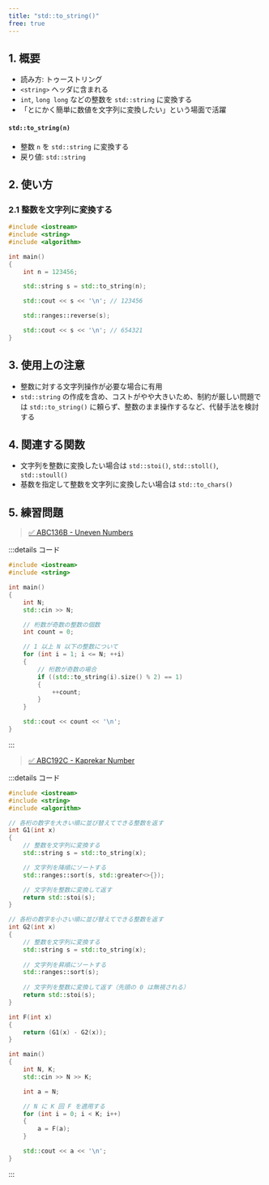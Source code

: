 ```yaml
---
title: "std::to_string()"
free: true
---
```


## 1. 概要
- 読み方: トゥーストリング
- `<string>` ヘッダに含まれる
- `int`, `long long` などの整数を `std::string` に変換する
- 「とにかく簡単に数値を文字列に変換したい」という場面で活躍

#### `std::to_string(n)`
- 整数 `n` を `std::string` に変換する
- 戻り値: `std::string`


## 2. 使い方

### 2.1 整数を文字列に変換する

```cpp
#include <iostream>
#include <string>
#include <algorithm>

int main()
{
    int n = 123456;

    std::string s = std::to_string(n);

    std::cout << s << '\n'; // 123456

    std::ranges::reverse(s);

    std::cout << s << '\n'; // 654321
}
```

## 3. 使用上の注意
- 整数に対する文字列操作が必要な場合に有用
- `std::string` の作成を含め、コストがやや大きいため、制約が厳しい問題では `std::to_string()` に頼らず、整数のまま操作するなど、代替手法を検討する


## 4. 関連する関数
- 文字列を整数に変換したい場合は `std::stoi()`, `std::stoll()`, `std::stoull()`
- 基数を指定して整数を文字列に変換したい場合は `std::to_chars()`


## 5. 練習問題

> [✅ ABC136B - Uneven Numbers](https://atcoder.jp/contests/abc136/tasks/abc136_b)

:::details コード
```cpp
#include <iostream>
#include <string>

int main()
{
	int N;
	std::cin >> N;

	// 桁数が奇数の整数の個数
	int count = 0;

	// 1 以上 N 以下の整数について
	for (int i = 1; i <= N; ++i)
	{
		// 桁数が奇数の場合
		if ((std::to_string(i).size() % 2) == 1)
		{
			++count;
		}
	}

	std::cout << count << '\n';
}
```
:::

> [✅ ABC192C - Kaprekar Number](https://atcoder.jp/contests/abc192/tasks/abc192_c)

:::details コード
```cpp
#include <iostream>
#include <string>
#include <algorithm>

// 各桁の数字を大きい順に並び替えてできる整数を返す
int G1(int x)
{
	// 整数を文字列に変換する
	std::string s = std::to_string(x);

	// 文字列を降順にソートする
	std::ranges::sort(s, std::greater<>{});

	// 文字列を整数に変換して返す
	return std::stoi(s);
}

// 各桁の数字を小さい順に並び替えてできる整数を返す
int G2(int x)
{
	// 整数を文字列に変換する
	std::string s = std::to_string(x);
	
	// 文字列を昇順にソートする
	std::ranges::sort(s);
	
	// 文字列を整数に変換して返す（先頭の 0 は無視される）
	return std::stoi(s);
}

int F(int x)
{
	return (G1(x) - G2(x));
}

int main()
{
	int N, K;
	std::cin >> N >> K;

	int a = N;

	// N に K 回 F を適用する
	for (int i = 0; i < K; i++)
	{
		a = F(a);
	}

	std::cout << a << '\n';
}
```
:::
